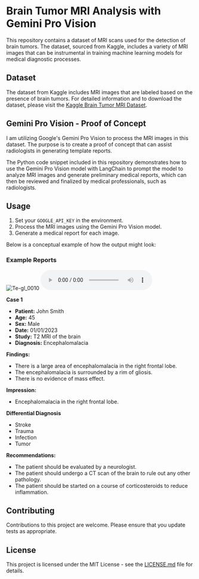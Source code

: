 # Brain Tumor MRI Analysis with Gemini Pro Vision

This repository contains a dataset of MRI scans used for the detection of brain tumors. The dataset, sourced from Kaggle, includes a variety of MRI images that can be instrumental in training machine learning models for medical diagnostic processes.

## Dataset

The dataset from Kaggle includes MRI images that are labeled based on the presence of brain tumors. For detailed information and to download the dataset, please visit the [Kaggle Brain Tumor MRI Dataset](https://www.kaggle.com/datasets/masoudnickparvar/brain-tumor-mri-dataset).

## Gemini Pro Vision - Proof of Concept

I am utilizing Google's Gemini Pro Vision to process the MRI images in this dataset. The purpose is to create a proof of concept that can assist radiologists in generating template reports.

The Python code snippet included in this repository demonstrates how to use the Gemini Pro Vision model with LangChain to prompt the model to analyze MRI images and generate preliminary medical reports, which can then be reviewed and finalized by medical professionals, such as radiologists. 

## Usage

1. Set your `GOOGLE_API_KEY` in the environment.
2. Process the MRI images using the Gemini Pro Vision model.
3. Generate a medical report for each image.

Below is a conceptual example of how the output might look:

### Example Reports

![Te-gl_0010](https://github.com/tinytimor/gemini_mris/assets/108763451/9325596c-ccc2-4280-a26b-e91565628c7c)
<audio controls>
  <source src="(https://github.com/tinytimor/gemini_mris/assets/108763451/d217e640-26cb-4ce0-ad35-77050817959e)" type="audio/mpeg">
  Your browser does not support the audio element.
</audio>

**Case 1**

* **Patient:** John Smith
* **Age:** 45
* **Sex:** Male
* **Date:** 01/01/2023
* **Study:** T2 MRI of the brain
* **Diagnosis:** Encephalomalacia

**Findings:**

* There is a large area of encephalomalacia in the right frontal lobe.
* The encephalomalacia is surrounded by a rim of gliosis.
* There is no evidence of mass effect.

**Impression:**

* Encephalomalacia in the right frontal lobe.

**Differential Diagnosis**
* Stroke
* Trauma
* Infection
* Tumor

**Recommendations:**

* The patient should be evaluated by a neurologist.
* The patient should undergo a CT scan of the brain to rule out any other pathology.
* The patient should be started on a course of corticosteroids to reduce inflammation.


## Contributing

Contributions to this project are welcome. Please ensure that you update tests as appropriate.

## License

This project is licensed under the MIT License - see the [LICENSE.md](LICENSE) file for details.
